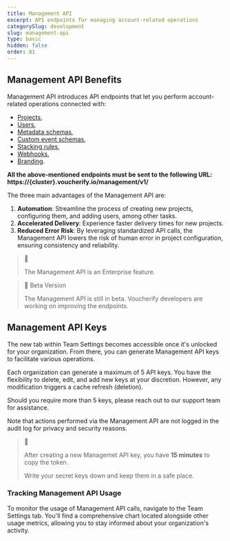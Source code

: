 ```yaml
---
title: Management API
excerpt: API endpoints for managing account-related operations
categorySlug: development
slug: management-api
type: basic
hidden: false
order: 81
---
```


## Management API Benefits

Management API introduces API endpoints that let you perform account-related operations connected with:
- [Projects](ref:create-project "Create Project"),
- [Users](ref:assign-user "Assign User"),
- [Metadata schemas](ref:create-metadata-schema "Create Metadata Schema"),
- [Custom event schemas](ref:create-custom-event-schema "Create Custom Event Schema"),
- [Stacking rules](ref:create-stacking-rules "Create Stacking Rules"),
- [Webhooks](ref:create-webhook "Create Webhook Configuration"),
- [Branding](ref:create-brand "Create Brand").

**All the above-mentioned endpoints must be sent to the following URL: https://{cluster}.voucherify.io/management/v1/**
 
The three main advantages of the Management API are:

1. **Automation**: Streamline the process of creating new projects, configuring them, and adding users, among other tasks.
2. **Accelerated Delivery**: Experience faster delivery times for new projects.
3. **Reduced Error Risk**: By leveraging standardized API calls, the Management API lowers the risk of human error in project configuration, ensuring consistency and reliability.

> 📘
>
> The Management API is an Enterprise feature.

> 🚧 Beta Version
>
> The Management API is still in beta. Voucherify developers are working on improving the endpoints.

## Management API Keys

The new tab within Team Settings becomes accessible once it's unlocked for your organization. From there, you can generate Management API keys to facilitate various operations.

Each organization can generate a maximum of 5 API keys. You have the flexibility to delete, edit, and add new keys at your discretion. However, any modification triggers a cache refresh (deletion).

Should you require more than 5 keys, please reach out to our support team for assistance.

Note that actions performed via the Management API are not logged in the audit log for privacy and security reasons.

> 🚧
>
> After creating a new Managemet API key, you have **15 minutes** to copy the token.
>
> Write your secret keys down and keep them in a safe place.

### Tracking Management API Usage

To monitor the usage of Management API calls, navigate to the Team Settings tab. You'll find a comprehensive chart located alongside other usage metrics, allowing you to stay informed about your organization's activity.